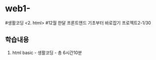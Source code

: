 # web1-
#생활코딩 <2. html>
#12월 한달 프론트앤드 기초부터 바로잡기 프로젝트2-1/30

## 학습내용

1. html basic - 생활코딩 - 총 6시간10분   

